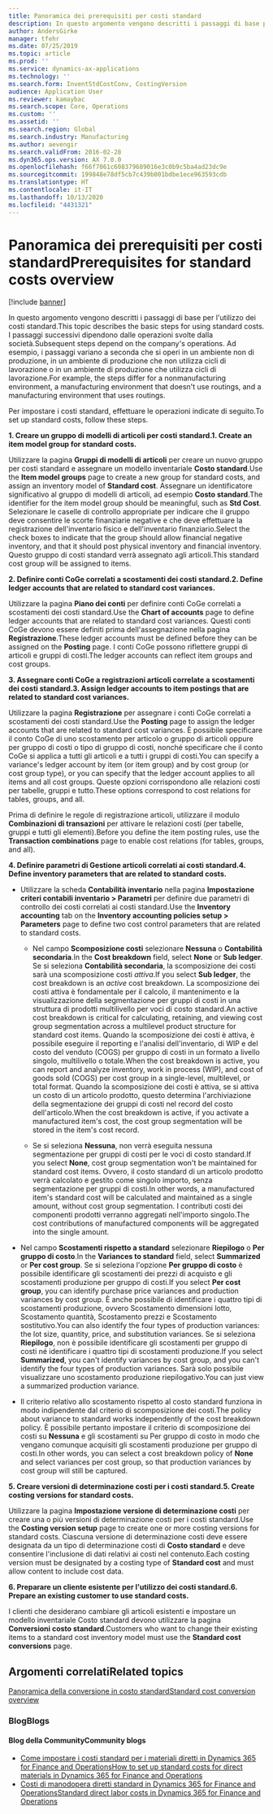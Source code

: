 ```yaml
---
title: Panoramica dei prerequisiti per costi standard
description: In questo argomento vengono descritti i passaggi di base per l'utilizzo dei costi standard.
author: AndersGirke
manager: tfehr
ms.date: 07/25/2019
ms.topic: article
ms.prod: ''
ms.service: dynamics-ax-applications
ms.technology: ''
ms.search.form: InventStdCostConv, CostingVersion
audience: Application User
ms.reviewer: kamaybac
ms.search.scope: Core, Operations
ms.custom: ''
ms.assetid: ''
ms.search.region: Global
ms.search.industry: Manufacturing
ms.author: aevengir
ms.search.validFrom: 2016-02-28
ms.dyn365.ops.version: AX 7.0.0
ms.openlocfilehash: f66f7061c608379689016e3c0b9c5ba4ad23dc9e
ms.sourcegitcommit: 199848e78df5cb7c439b001bdbe1ece963593cdb
ms.translationtype: HT
ms.contentlocale: it-IT
ms.lasthandoff: 10/13/2020
ms.locfileid: "4431321"
---
```

# <a name="prerequisites-for-standard-costs-overview"></a><span data-ttu-id="76383-103">Panoramica dei prerequisiti per costi standard</span><span class="sxs-lookup"><span data-stu-id="76383-103">Prerequisites for standard costs overview</span></span>

[!include [banner](../includes/banner.md)]

<span data-ttu-id="76383-104">In questo argomento vengono descritti i passaggi di base per l'utilizzo dei costi standard.</span><span class="sxs-lookup"><span data-stu-id="76383-104">This topic describes the basic steps for using standard costs.</span></span> <span data-ttu-id="76383-105">I passaggi successivi dipendono dalle operazioni svolte dalla società.</span><span class="sxs-lookup"><span data-stu-id="76383-105">Subsequent steps depend on the company's operations.</span></span> <span data-ttu-id="76383-106">Ad esempio, i passaggi variano a seconda che si operi in un ambiente non di produzione, in un ambiente di produzione che non utilizza cicli di lavorazione o in un ambiente di produzione che utilizza cicli di lavorazione.</span><span class="sxs-lookup"><span data-stu-id="76383-106">For example, the steps differ for a nonmanufacturing environment, a manufacturing environment that doesn't use routings, and a manufacturing environment that uses routings.</span></span> 

<span data-ttu-id="76383-107">Per impostare i costi standard, effettuare le operazioni indicate di seguito.</span><span class="sxs-lookup"><span data-stu-id="76383-107">To set up standard costs, follow these steps.</span></span>

<span data-ttu-id="76383-108">**1. Creare un gruppo di modelli di articoli per costi standard.**</span><span class="sxs-lookup"><span data-stu-id="76383-108">**1. Create an item model group for standard costs.**</span></span>

<span data-ttu-id="76383-109">Utilizzare la pagina **Gruppi di modelli di articoli** per creare un nuovo gruppo per costi standard e assegnare un modello inventariale **Costo standard**.</span><span class="sxs-lookup"><span data-stu-id="76383-109">Use the **Item model groups** page to create a new group for standard costs, and assign an inventory model of **Standard cost**.</span></span> <span data-ttu-id="76383-110">Assegnare un identificatore significativo al gruppo di modelli di articoli, ad esempio **Costo standard**.</span><span class="sxs-lookup"><span data-stu-id="76383-110">The identifier for the item model group should be meaningful, such as **Std Cost**.</span></span> <span data-ttu-id="76383-111">Selezionare le caselle di controllo appropriate per indicare che il gruppo deve consentire le scorte finanziarie negative e che deve effettuare la registrazione dell'inventario fisico e dell'inventario finanziario.</span><span class="sxs-lookup"><span data-stu-id="76383-111">Select the check boxes to indicate that the group should allow financial negative inventory, and that it should post physical inventory and financial inventory.</span></span> <span data-ttu-id="76383-112">Questo gruppo di costi standard verrà assegnato agli articoli.</span><span class="sxs-lookup"><span data-stu-id="76383-112">This standard cost group will be assigned to items.</span></span>

<span data-ttu-id="76383-113">**2. Definire conti CoGe correlati a scostamenti dei costi standard.**</span><span class="sxs-lookup"><span data-stu-id="76383-113">**2. Define ledger accounts that are related to standard cost variances.**</span></span> 

<span data-ttu-id="76383-114">Utilizzare la pagina **Piano dei conti** per definire conti CoGe correlati a scostamenti dei costi standard.</span><span class="sxs-lookup"><span data-stu-id="76383-114">Use the **Chart of accounts** page to define ledger accounts that are related to standard cost variances.</span></span> <span data-ttu-id="76383-115">Questi conti CoGe devono essere definiti prima dell'assegnazione nella pagina **Registrazione**.</span><span class="sxs-lookup"><span data-stu-id="76383-115">These ledger accounts must be defined before they can be assigned on the **Posting** page.</span></span> <span data-ttu-id="76383-116">I conti CoGe possono riflettere gruppi di articoli e gruppi di costi.</span><span class="sxs-lookup"><span data-stu-id="76383-116">The ledger accounts can reflect item groups and cost groups.</span></span>

<span data-ttu-id="76383-117">**3. Assegnare conti CoGe a registrazioni articoli correlate a scostamenti dei costi standard.**</span><span class="sxs-lookup"><span data-stu-id="76383-117">**3. Assign ledger accounts to item postings that are related to standard cost variances.**</span></span> 

<span data-ttu-id="76383-118">Utilizzare la pagina **Registrazione** per assegnare i conti CoGe correlati a scostamenti dei costi standard.</span><span class="sxs-lookup"><span data-stu-id="76383-118">Use the **Posting** page to assign the ledger accounts that are related to standard cost variances.</span></span> <span data-ttu-id="76383-119">È possibile specificare il conto CoGe di uno scostamento per articolo o gruppo di articoli oppure per gruppo di costi o tipo di gruppo di costi, nonché specificare che il conto CoGe si applica a tutti gli articoli e a tutti i gruppi di costi.</span><span class="sxs-lookup"><span data-stu-id="76383-119">You can specify a variance's ledger account by item (or item group) and by cost group (or cost group type), or you can specify that the ledger account applies to all items and all cost groups.</span></span> <span data-ttu-id="76383-120">Queste opzioni corrispondono alle relazioni costi per tabelle, gruppi e tutto.</span><span class="sxs-lookup"><span data-stu-id="76383-120">These options correspond to cost relations for tables, groups, and all.</span></span> 

<span data-ttu-id="76383-121">Prima di definire le regole di registrazione articoli, utilizzare il modulo **Combinazioni di transazioni** per attivare le relazioni costi (per tabelle, gruppi e tutti gli elementi).</span><span class="sxs-lookup"><span data-stu-id="76383-121">Before you define the item posting rules, use the **Transaction combinations** page to enable cost relations (for tables, groups, and all).</span></span>

<span data-ttu-id="76383-122">**4. Definire parametri di Gestione articoli correlati ai costi standard.**</span><span class="sxs-lookup"><span data-stu-id="76383-122">**4. Define inventory parameters that are related to standard costs.**</span></span> 

-  <span data-ttu-id="76383-123">Utilizzare la scheda **Contabilità inventario** nella pagina **Impostazione criteri contabili inventario > Parametri** per definire due parametri di controllo dei costi correlati ai costi standard.</span><span class="sxs-lookup"><span data-stu-id="76383-123">Use the **Inventory accounting** tab on the **Inventory accounting policies setup > Parameters** page to define two cost control parameters that are related to standard costs.</span></span>

    -  <span data-ttu-id="76383-124">Nel campo **Scomposizione costi** selezionare **Nessuna** o **Contabilità secondaria**.</span><span class="sxs-lookup"><span data-stu-id="76383-124">In the **Cost breakdown** field, select **None** or **Sub ledger**.</span></span> <span data-ttu-id="76383-125">Se si seleziona **Contabilità secondaria**, la scomposizione dei costi sarà una scomposizione costi *attiva*.</span><span class="sxs-lookup"><span data-stu-id="76383-125">If you select **Sub ledger**, the cost breakdown is an *active* cost breakdown.</span></span> <span data-ttu-id="76383-126">La scomposizione dei costi attiva è fondamentale per il calcolo, il mantenimento e la visualizzazione della segmentazione per gruppi di costi in una struttura di prodotti multilivello per voci di costo standard.</span><span class="sxs-lookup"><span data-stu-id="76383-126">An active cost breakdown is critical for calculating, retaining, and viewing cost group segmentation across a multilevel product structure for standard cost items.</span></span> <span data-ttu-id="76383-127">Quando la scomposizione dei costi è attiva, è possibile eseguire il reporting e l'analisi dell'inventario, di WIP e del costo del venduto (COGS) per gruppo di costi in un formato a livello singolo, multilivello o totale.</span><span class="sxs-lookup"><span data-stu-id="76383-127">When the cost breakdown is active, you can report and analyze inventory, work in process (WIP), and cost of goods sold (COGS) per cost group in a single-level, multilevel, or total format.</span></span> <span data-ttu-id="76383-128">Quando la scomposizione dei costi è attiva, se si attiva un costo di un articolo prodotto, questo determina l'archiviazione della segmentazione dei gruppi di costi nel record del costo dell'articolo.</span><span class="sxs-lookup"><span data-stu-id="76383-128">When the cost breakdown is active, if you activate a manufactured item's cost, the cost group segmentation will be stored in the item's cost record.</span></span> 

    -  <span data-ttu-id="76383-129">Se si seleziona **Nessuna**, non verrà eseguita nessuna segmentazione per gruppi di costi per le voci di costo standard.</span><span class="sxs-lookup"><span data-stu-id="76383-129">If you select **None**, cost group segmentation won't be maintained for standard cost items.</span></span> <span data-ttu-id="76383-130">Ovvero, il costo standard di un articolo prodotto verrà calcolato e gestito come singolo importo, senza segmentazione per gruppi di costi.</span><span class="sxs-lookup"><span data-stu-id="76383-130">In other words, a manufactured item's standard cost will be calculated and maintained as a single amount, without cost group segmentation.</span></span> <span data-ttu-id="76383-131">I contributi costi dei componenti prodotti verranno aggregati nell'importo singolo.</span><span class="sxs-lookup"><span data-stu-id="76383-131">The cost contributions of manufactured components will be aggregated into the single amount.</span></span>

-  <span data-ttu-id="76383-132">Nel campo **Scostamenti rispetto a standard** selezionare **Riepilogo** o **Per gruppo di costo**.</span><span class="sxs-lookup"><span data-stu-id="76383-132">In the **Variances to standard** field, select **Summarized** or **Per cost group**.</span></span> <span data-ttu-id="76383-133">Se si seleziona l'opzione **Per gruppo di costo** è possibile identificare gli scostamenti dei prezzi di acquisto e gli scostamenti produzione per gruppo di costi.</span><span class="sxs-lookup"><span data-stu-id="76383-133">If you select **Per cost group**, you can identify purchase price variances and production variances by cost group.</span></span> <span data-ttu-id="76383-134">È anche possibile di identificare i quattro tipi di scostamenti produzione, ovvero Scostamento dimensioni lotto, Scostamento quantità, Scostamento prezzi e Scostamento sostitutivo.</span><span class="sxs-lookup"><span data-stu-id="76383-134">You can also identify the four types of production variances: the lot size, quantity, price, and substitution variances.</span></span> <span data-ttu-id="76383-135">Se si seleziona **Riepilogo**, non è possibile identificare gli scostamenti per gruppo di costi né identificare i quattro tipi di scostamenti produzione.</span><span class="sxs-lookup"><span data-stu-id="76383-135">If you select **Summarized**, you can't identify variances by cost group, and you can't identify the four types of production variances.</span></span> <span data-ttu-id="76383-136">Sarà solo possibile visualizzare uno scostamento produzione riepilogativo.</span><span class="sxs-lookup"><span data-stu-id="76383-136">You can just view a summarized production variance.</span></span>

-  <span data-ttu-id="76383-137">Il criterio relativo allo scostamento rispetto al costo standard funziona in modo indipendente dal criterio di scomposizione dei costi.</span><span class="sxs-lookup"><span data-stu-id="76383-137">The policy about variance to standard works independently of the cost breakdown policy.</span></span> <span data-ttu-id="76383-138">È possibile pertanto impostare il criterio di scomposizione dei costi su **Nessuna** e gli scostamenti su Per gruppo di costo in modo che vengano comunque acquisiti gli scostamenti produzione per gruppo di costi.</span><span class="sxs-lookup"><span data-stu-id="76383-138">In other words, you can select a cost breakdown policy of **None** and select variances per cost group, so that production variances by cost group will still be captured.</span></span>

<span data-ttu-id="76383-139">**5. Creare versioni di determinazione costi per i costi standard.**</span><span class="sxs-lookup"><span data-stu-id="76383-139">**5. Create costing versions for standard costs.**</span></span> 

<span data-ttu-id="76383-140">Utilizzare la pagina **Impostazione versione di determinazione costi** per creare una o più versioni di determinazione costi per i costi standard.</span><span class="sxs-lookup"><span data-stu-id="76383-140">Use the **Costing version setup** page to create one or more costing versions for standard costs.</span></span> <span data-ttu-id="76383-141">Ciascuna versione di determinazione costi deve essere designata da un tipo di determinazione costi di **Costo standard** e deve consentire l'inclusione di dati relativi ai costi nel contenuto.</span><span class="sxs-lookup"><span data-stu-id="76383-141">Each costing version must be designated by a costing type of **Standard cost** and must allow content to include cost data.</span></span>

<span data-ttu-id="76383-142">**6. Preparare un cliente esistente per l'utilizzo dei costi standard.**</span><span class="sxs-lookup"><span data-stu-id="76383-142">**6. Prepare an existing customer to use standard costs.**</span></span> 

<span data-ttu-id="76383-143">I clienti che desiderano cambiare gli articoli esistenti e impostare un modello inventariale Costo standard devono utilizzare la pagina **Conversioni costo standard**.</span><span class="sxs-lookup"><span data-stu-id="76383-143">Customers who want to change their existing items to a standard cost inventory model must use the **Standard cost conversions** page.</span></span>


<a name="related-topics"></a><span data-ttu-id="76383-144">Argomenti correlati</span><span class="sxs-lookup"><span data-stu-id="76383-144">Related topics</span></span>
--------

[<span data-ttu-id="76383-145">Panoramica della conversione in costo standard</span><span class="sxs-lookup"><span data-stu-id="76383-145">Standard cost conversion overview</span></span>](standard-cost-conversion-overview.md)

### <a name="blogs"></a><span data-ttu-id="76383-146">Blog</span><span class="sxs-lookup"><span data-stu-id="76383-146">Blogs</span></span>

#### <a name="community-blogs"></a><span data-ttu-id="76383-147">Blog della Community</span><span class="sxs-lookup"><span data-stu-id="76383-147">Community blogs</span></span>

- [<span data-ttu-id="76383-148">Come impostare i costi standard per i materiali diretti in Dynamics 365 for Finance and Operations</span><span class="sxs-lookup"><span data-stu-id="76383-148">How to set up standard costs for direct materials in Dynamics 365 for Finance and Operations</span></span>](https://financefunction.tech/2018/06/07/how-to-set-up-standard-costs-for-direct-materials-in-dynamics-365-for-finance-and-operations)
- [<span data-ttu-id="76383-149">Costi di manodopera diretti standard in Dynamics 365 for Finance and Operations</span><span class="sxs-lookup"><span data-stu-id="76383-149">Standard direct labor costs in Dynamics 365 for Finance and Operations</span></span>](https://financefunction.tech/2018/07/16/standard-direct-labor-cost-in-dynamics-365-for-finance-and-operations)
